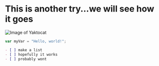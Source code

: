 # This is another try...we will see how it goes
![Image of Yaktocat](https://octodex.github.com/images/yaktocat.png)
``` javascript
var myVar = "Hello, world!";
```
```md
- [ ] make a list
- [ ] hopefully it works
- [ ] probably wont
```
